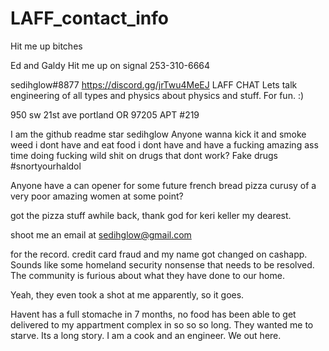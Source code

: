 # LAFF_contact_info
Hit me up bitches

Ed and Galdy
Hit me up on signal
253-310-6664

sedihglow#8877
https://discord.gg/jrTwu4MeEJ   LAFF CHAT Lets talk engineering of all types and physics about physics and stuff. For fun. :)

950 sw 21st ave portland OR 97205 APT #219

I am the github readme star sedihglow
Anyone wanna kick it and smoke weed i dont have and eat food i dont have and have a 
fucking amazing ass time doing fucking wild shit on drugs that dont work? Fake drugs #snortyourhaldol

Anyone have a can opener for some future french bread pizza curusy of a very poor amazing women at some point?

got the pizza stuff awhile back, thank god for keri keller my dearest.

shoot me an email at sedihglow@gmail.com

for the record. credit card fraud and my name got changed on cashapp. Sounds like some homeland security
nonsense that needs to be resolved. The community is furious about what they have done to our home.

Yeah, they even took a shot at me apparently, so it goes.

Havent has a full stomache in 7 months, no food has been able to get delivered to my appartment complex in so so so long.
They wanted me to starve. Its a long story. I am a cook and an engineer. We out here.
